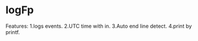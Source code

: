 # logFp
Features:
    1.logs events.
    2.UTC time with in.
    3.Auto end line detect.
    4.print by printf.
